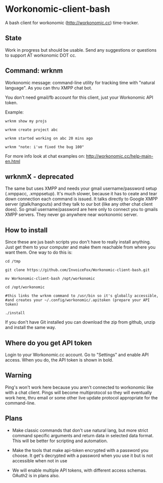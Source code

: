 Workonomic-client-bash
======================

A bash client for workonomic (http://workonomic.cc) time-tracker.

State
-----

Work in progress but should be usable. Send any suggestions or questions to support AT workonomic DOT cc.

Command: wrknm
--------------

Workonomic message: command-line utility for tracking time with "natural language". As you can thru XMPP chat bot. 

You don't need gmail/fb account for this client, just your Workonomic API token.

Example:

    wrknm show my projs

    wrknm create project abc

    wrknm started working on abc 20 mins ago
    
    wrknm "note: i've fixed the bug 100"

For more info look at chat examples on: http://workonomic.cc/help-main-en.html

wrknmX - deprecated
-------------------

The same but uses XMPP and needs your gmail username/password setup (.xmppacc, .xmppsetup). It's much slower, because it has to ceate and tear down connection each command is issued. 
It talks directly to Google XMPP server (gtalk/hangouts) and they talk to our bot (like any other chat client does). So gmail username/password are here only to connect you to gmails 
XMPP servers. They never go anywhere near workonomic server.

How to install
--------------

Since these are jus bash scripts you don't have to really install anything. Just get them to your computer and make 
them reachable from where you want them. One way to do this is:

    cd /tmp

    git clone https://github.com/InvoiceFox/Workonomic-client-bash.git

    mv Workonomic-client-bash /opt/workonomic

    cd /opt/workonomic

    #this links the wrknm command to /usr/bin so it's globally accessible, 
    #and creates your ~/.config/workonomic/.apitoken (prepare your API token)

    ./install 

If you don't have Git installed you can download the zip from github, unzip and install the same way.

Where do you get API token
--------------------------

Login to your Workonomic.cc account. Go to "Settings" and enable API access. When you do, the API token is 
shown in bold.

Warning
-------

Ping's won't work here because you aren't connected to workonomic like with a chat client. Pings will become 
multiprotocol so they will eventually work here, thru email or some other live update protocol appropriate for the 
command-line.


Plans
-----

- Make classic commands that don't use natural lang, but more strict command specific arguments and return data 
in selected data format. This will be better for scripting and automation.

- Make the tools that make api-token encrypted with a password you choose. It get's decrypted with a password 
when you use it but is not accessible when not in use

- We will enable multiple API tokens, with different access schemas. OAuth2 is in plans also.
